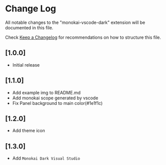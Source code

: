 # Change Log

All notable changes to the "monokai-vscode-dark" extension will be documented in this file.

Check [Keep a Changelog](http://keepachangelog.com/) for recommendations on how to structure this file.

## [1.0.0]

- Initial release

## [1.1.0]

- Add example img to README.md
- Add monokai scope generated by vscode
- Fix Panel background to main color(#1e1f1c)

## [1.2.0]

- Add theme icon

## [1.3.0]

- Add `Monokai Dark Visual Studio`